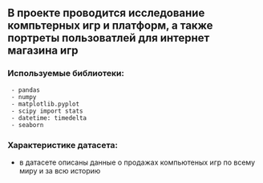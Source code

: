 ## В проекте проводится исследование компьтерных игр и платформ, а также портреты пользоватлей для интернет магазина игр

###  Используемые библиотеки:  

     - pandas 
     - numpy 
     - matplotlib.pyplot 
     - scipy import stats 
     - datetime: timedelta
     - seaborn 
  
###  Характеристике датасета:

  - в датасете описаны данные о продажах компьютеных игр по всему миру и за всю историю   
